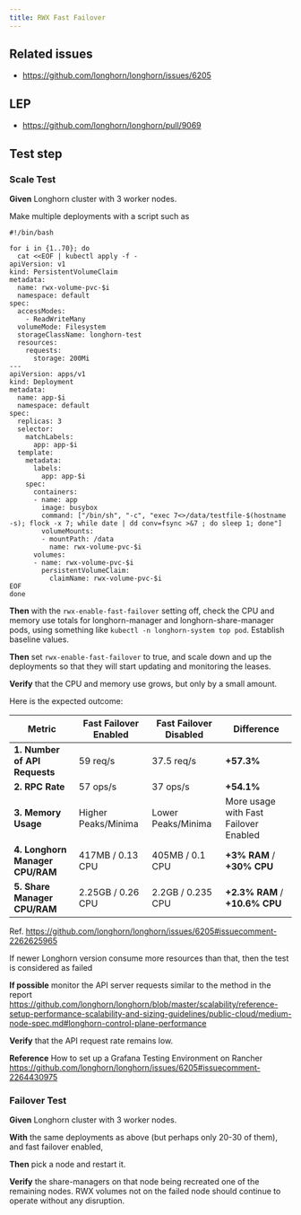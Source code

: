 ```yaml
---
title: RWX Fast Failover
---
```


## Related issues

- https://github.com/longhorn/longhorn/issues/6205

## LEP

- https://github.com/longhorn/longhorn/pull/9069

## Test step

### Scale Test
**Given** Longhorn cluster with 3 worker nodes.

Make multiple deployments with a script such as
```shell
#!/bin/bash

for i in {1..70}; do
  cat <<EOF | kubectl apply -f -
apiVersion: v1
kind: PersistentVolumeClaim
metadata:
  name: rwx-volume-pvc-$i
  namespace: default
spec:
  accessModes:
    - ReadWriteMany
  volumeMode: Filesystem
  storageClassName: longhorn-test
  resources:
    requests:
      storage: 200Mi
---
apiVersion: apps/v1
kind: Deployment
metadata:
  name: app-$i
  namespace: default
spec:
  replicas: 3
  selector:
    matchLabels:
      app: app-$i
  template:
    metadata:
      labels:
        app: app-$i
    spec:
      containers:
      - name: app
        image: busybox
        command: ["/bin/sh", "-c", "exec 7<>/data/testfile-$(hostname -s); flock -x 7; while date | dd conv=fsync >&7 ; do sleep 1; done"]
        volumeMounts:
        - mountPath: /data
          name: rwx-volume-pvc-$i
      volumes:
      - name: rwx-volume-pvc-$i
        persistentVolumeClaim:
          claimName: rwx-volume-pvc-$i
EOF
done
```

**Then** with the `rwx-enable-fast-failover` setting off, check the CPU and memory use totals for longhorn-manager and longhorn-share-manager pods, using something like `kubectl -n longhorn-system top pod`.  Establish baseline values.

**Then** set `rwx-enable-fast-failover` to true, and scale down and up the deployments so that they will start updating and monitoring the leases.

**Verify** that the CPU and memory use grows, but only by a small amount.

Here is the expected outcome:

| **Metric**                           | **Fast Failover Enabled** | **Fast Failover Disabled** | **Difference**             |
|--------------------------------------|---------------------------|----------------------------|----------------------------|
| **1. Number of API Requests**        | 59 req/s                  | 37.5 req/s                 | **+57.3%**                 |
| **2. RPC Rate**                      | 57 ops/s                  | 37 ops/s                   | **+54.1%**                 |
| **3. Memory Usage**                  | Higher Peaks/Minima       | Lower Peaks/Minima         | More usage with Fast Failover Enabled |
| **4. Longhorn Manager CPU/RAM**      | 417MB / 0.13 CPU          | 405MB / 0.1 CPU            | **+3% RAM** / **+30% CPU** |
| **5. Share Manager CPU/RAM**         | 2.25GB / 0.26 CPU         | 2.2GB / 0.235 CPU          | **+2.3% RAM** / **+10.6% CPU** |

Ref. https://github.com/longhorn/longhorn/issues/6205#issuecomment-2262625965

If newer Longhorn version consume more resources than that, then the test is considered as failed

**If possible** monitor the API server requests similar to the method in the report https://github.com/longhorn/longhorn/blob/master/scalability/reference-setup-performance-scalability-and-sizing-guidelines/public-cloud/medium-node-spec.md#longhorn-control-plane-performance

**Verify** that the API request rate remains low.

**Reference** How to set up a Grafana Testing Environment on Rancher
https://github.com/longhorn/longhorn/issues/6205#issuecomment-2264430975

### Failover Test
**Given** Longhorn cluster with 3 worker nodes.

**With** the same deployments as above (but perhaps only 20-30 of them), and fast failover enabled,
    
**Then** pick a node and restart it.  

**Verify** the share-managers on that node being recreated one of the remaining nodes.  RWX volumes not on the failed node should continue to operate without any disruption.

